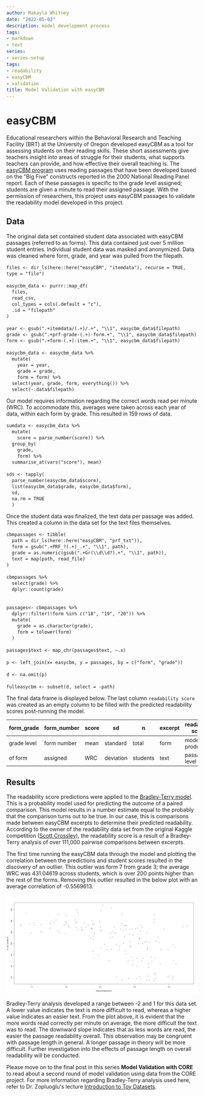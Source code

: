 ```yaml
---
author: Makayla Whitney
date: "2022-05-03"
description: model development process
tags:
- markdown
- text
series:
- series-setup
tags:
- readability
- easyCBM
- validation
title: Model Validation with easyCBM
---
```


# easyCBM
Educational researchers within the Behavioral Research and Teaching Facility (BRT) at the University of Oregon developed easyCBM as a tool for assessing students on their reading skills. These short assessments give teachers insight into areas of struggle for their students, what supports teachers can provide, and how effective their overall teaching is. The [easyCBM program](easycbm.com "easyCBM program") uses reading passages that have been developed based on the "Big Five" constructs reported in the 2000 National Reading Panel report. Each of these passages is specific to the grade level assigned; students are given a minute to read their assigned passage. With the permission of researchers, this project uses easyCBM passages to validate the readability model developed in this project. 

## Data
The original data set contained student data associated with easyCBM passages (referred to as forms). This data contained just over 5 million student entries. Individual student data was masked and anonymized. Data was cleaned where form, grade, and year was pulled from the filepath. 
```
files <- dir_ls(here::here("easyCBM", "itemdata"), recurse = TRUE, type = "file")

easycbm_data <- purrr::map_df(
  files,
  read_csv,
  col_types = cols(.default = "c"),
  .id = "filepath"
)

year <- gsub(".+itemdata/(.+)/.+", "\\1", easycbm_data$filepath)
grade <- gsub(".+prf-grade-(.+)-form.+", "\\1", easycbm_data$filepath)
form <- gsub(".+form-(.+)-item.+", "\\1", easycbm_data$filepath)

easycbm_data <- easycbm_data %>% 
  mutate(
    year = year,
    grade = grade,
    form = form) %>% 
  select(year, grade, form, everything()) %>% 
  select(-.data$filepath)

```
Our model requires information regarding the correct words read per minute (WRC). To accommodate this, averages were taken across each year of data, within each form by grade. This resulted in 159 rows of data. 

```
sumdata <- easycbm_data %>%
  mutate(
    score = parse_number(score)) %>%
  group_by(
    grade,
    form) %>% 
  summarise_at(vars("score"), mean)

sds <- tapply(
  parse_number(easycbm_data$score), 
  list(easycbm_data$grade, easycbm_data$form),
  sd,
  na.rm = TRUE
  )
```
Once the student data was finalized, the text data per passage was added. This created a column in the data set for the text files themselves.   
```
cbmpassages <- tibble(
  path = dir_ls(here::here("easyCBM", "prf_txt")),
  form = gsub(".+PRF_?(.+)_.+", "\\1", path),
  grade = as.numeric(gsub(".+Gr(\\d\\d?).+", "\\1", path)),
  text = map(path, read_file)
)

cbmpassages %>% 
  select(grade) %>% 
  dplyr::count(grade)


passages<- cbmpassages %>% 
  dplyr::filter(!form %in% c("18", "19", "20")) %>% 
  mutate(
    grade = as.character(grade),
    form = tolower(form)
  )

passages$text <- map_chr(passages$text, ~.x)

p <- left_join(x= easycbm, y = passages, by = c("form", "grade"))

d <- na.omit(p)

fulleasycbm <- subset(d, select = -path)
```

The final data frame is displayed below. The last column `readability score` was created as an empty column to be filled with the predicted readability scores post-running the model. 

| form_grade  | form_number | score |     sd    |     n    | excerpt | readability score |
| ----------- | ----------- | ----- | --------- | -------- | ------- | ----------------- |
| grade level | form number | mean  | standard  | total    |  form   |  model produced   |
|   of form   | assigned    | WRC   | deviation | students |  text   |  passage level    |

## Results
The readability score predictions were applied to the [Bradley-Terry model](https://www.r-bloggers.com/2022/02/what-is-the-bradley-terry-model/ "Bradley-Terry model"). This is a probability model used for predicting the outcome of a paired comparison. This model results in a number estimate equal to the probably that the comparison turns out to be true. In our case, this is comparisons made between easyCBM excerpts to determine their predicted readability. According to the owner of the readability data set from the original Kaggle competition ([Scott Crossley](https://www.kaggle.com/c/commonlitreadabilityprize/discussion/240423 "Scott Crossley")), the readability score is a result of a Bradley-Terry analysis of over 111,000 pairwise comparisons between excerpts. 

The first time running the easyCBM data through the model and plotting the correlation between the predictions and student scores resulted in the discovery of an outlier. This outlier was form 7 from grade 3; the average WRC was 431.04619 across students, which is over 200 points higher than the rest of the forms. Removing this outlier resulted in the below plot with an average correlation of -0.5569613. 

![easyCBM Readability Predictions](/Plots/readprediction.png)

Bradley-Terry analysis developed a range between -2 and 1 for this data set. A lower value indicates the text is more difficult to read, whereas a higher value indicates an easier text. From the plot above, it is evident that the more words read correctly per minute on average, the more difficult the text was to read. The downward slope indicates that as less words are read, the easier the passage readability overall. This observation may be congruent with passage length in general. A longer passage in theory will be more difficult. Further investigation into the effects of passage length on overall readability will be conducted. 

Please move on to the final post in this series **Model Validation with CORE** to read about a second round of model validation using data from the CORE project. For more information regarding Bradley-Terry analysis used here, refer to Dr. Zopluoglu's lecture [Introduction to Toy Datasets](https://ml-21.netlify.app/notes/lecture-1a.html "Introduction to Toy Datasets").
